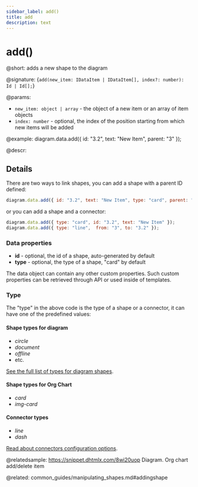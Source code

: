 ```yaml
---
sidebar_label: add()
title: add
description: text
---
```


# add()

@short: adds a new shape to the diagram

@signature: {`add(new_item: IDataItem | IDataItem[], index?: number): Id | Id[];`}

@params:
- `new_item: object | array` - the object of a new item or an array of item objects
- `index: number` - optional, the index of the position starting from which new items will be added

@example:
diagram.data.add({ id: "3.2", text: "New Item", parent: "3" });

@descr:

## Details

There are two ways to link shapes, you can add a shape with a parent ID defined:

~~~js
diagram.data.add({ id: "3.2", text: "New Item", type: "card", parent: "3" });
~~~

or you can add a shape and a connector:

~~~js
diagram.data.add({ type: "card", id: "3.2", text: "New Item" });
diagram.data.add({ type: "line",  from: "3", to: "3.2" });
~~~

### Data properties

- **id** - optional, the id of a shape, auto-generated by default
- **type** - optional, the type of a shape, "card" by default

The data object can contain any other custom properties. Such custom properties can be retrieved through API or used inside of templates.

### Type

The "type" in the above code is the type of a shape or a connector, it can have one of the predefined values:

#### Shape types for diagram

- *circle*
- *document*
- *offline*
- etc.

[See the full list of types for diagram shapes](diagram_guides/shapes_arrows_list.md#shapestypes).

#### Shape types for Org Chart

- *card*
- *img-card*

#### Connector types

- *line*
- *dash*

[Read about connectors configuration options](diagram_guides/shapes_arrows_list.md#connectorstypes).

@relatedsample:	https://snippet.dhtmlx.com/8wi20uop	Diagram. Org chart add/delete item

@related:
common_guides/manipulating_shapes.md#addingshape
	